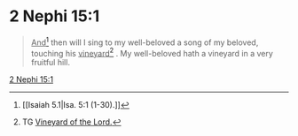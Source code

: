 # 2 Nephi 15:1

> <u>And</u>[^a] then will I sing to my well-beloved a song of my beloved, touching his <u>vineyard</u>[^b] . My well-beloved hath a vineyard in a very fruitful hill.

[2 Nephi 15:1](https://www.churchofjesuschrist.org/study/scriptures/bofm/2-ne/15?lang=eng&id=p1#p1)


[^a]: [[Isaiah 5.1|Isa. 5:1 (1-30).]]
[^b]: TG [Vineyard of the Lord.](https://www.churchofjesuschrist.org/study/scriptures/tg/vineyard-of-the-lord?lang=eng)
